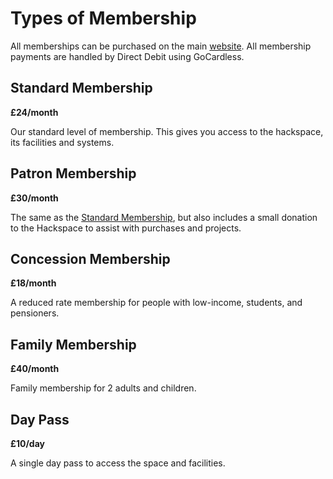 # Types of Membership

All memberships can be purchased on the main [website](https://leighhack.org/membership). All membership payments are handled by Direct Debit using GoCardless.

## Standard Membership

**£24/month**

Our standard level of membership. This gives you access to the hackspace, its facilities and systems.

## Patron Membership

**£30/month**

The same as the [Standard Membership](#standard-membership), but also includes a small donation to the Hackspace to assist with purchases and projects.

## Concession Membership

**£18/month**

A reduced rate membership for people with low-income, students, and pensioners.

## Family Membership

**£40/month**

Family membership for 2 adults and children. 

## Day Pass

**£10/day**

A single day pass to access the space and facilities.
